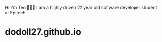 Hi I'm Teo 👩🏻‍💻
I am a highly driven 22 year old software developer student at Epitech.

# dodoll27.github.io
